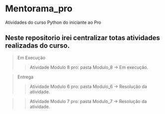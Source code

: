# Mentorama_pro
Atividades do curso Python do iniciante ao Pro

## Neste repositorio irei centralizar totas atividades realizadas do curso.
> Em Execução
>> Atividade Modulo 8 pro: pasta Modulo_8 -> Em execução.

> Entrega 
>> Atividade Modulo 6 pro: pasta Modulo_6 -> Resolução da atividade.

>> Atividade Modulo 7 pro: pasta Modulo_7 -> Resolução da atividade.

